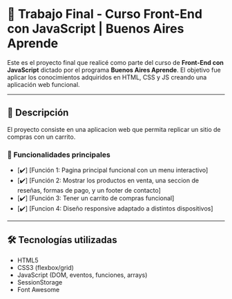 # 🧠 Trabajo Final - Curso Front-End con JavaScript | Buenos Aires Aprende

Este es el proyecto final que realicé como parte del curso de **Front-End con JavaScript** dictado por el programa **Buenos Aires Aprende**. El objetivo fue aplicar los conocimientos adquiridos en HTML, CSS y JS creando una aplicación web funcional.

---

## 📌 Descripción

El proyecto consiste en una aplicacion web que permita replicar un sitio de compras con un carrito.

### 🎯 Funcionalidades principales

- [✔️] [Función 1: Pagina principal funcional con un menu interactivo]
- [✔️] [Función 2: Mostrar los productos en venta, una seccion de reseñas, 
                    formas de pago, y un footer de contacto]
- [✔️] [Función 3: Tener un carrito de compras funcional]
- [✔️] [Funcion 4: Diseño responsive adaptado a distintos dispositivos]

---

## 🛠️ Tecnologías utilizadas

- HTML5
- CSS3 (flexbox/grid)
- JavaScript (DOM, eventos, funciones, arrays)
- SessionStorage
- Font Awesome